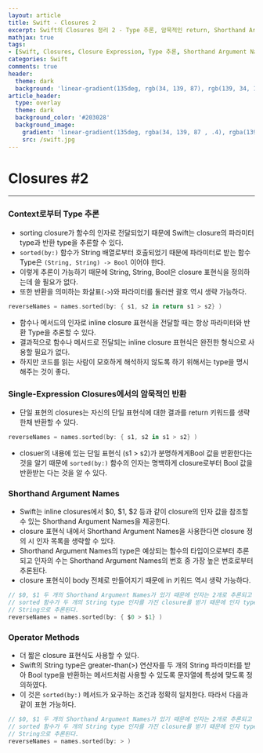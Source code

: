 ```yaml
---
layout: article
title: Swift - Closures 2
excerpt: Swift의 Closures 정리 2 - Type 추론, 암묵적인 return, Shorthand Argument Names, Operator Methods
mathjax: true
tags:
- [Swift, Closures, Closure Expression, Type 추론, Shorthand Argument Names, Operator Methods]
categories: Swift
comments: true
header:
  theme: dark
  background: 'linear-gradient(135deg, rgb(34, 139, 87), rgb(139, 34, 139))'
article_header:
  type: overlay
  theme: dark
  background_color: '#203028'
  background_image:
    gradient: 'linear-gradient(135deg, rgba(34, 139, 87 , .4), rgba(139, 34, 139, .4))'
    src: /swift.jpg
---
```


# Closures #2

---

### Context로부터 Type 추론

- sorting closure가 함수의 인자로 전달되었기 때문에 Swift는 closure의 파라미터 type과 반환 type을 추론할 수 있다.
- `sorted(by:)` 함수가 String 배열로부터 호출되었기 때문에 파라미터로 받는 함수 Type은 `(String, String) -> Bool`  이어야 한다.
- 이렇게 추론이 가능하기 때문에 String, String, Bool은 closure 표현식을 정의하는데 쓸 필요가 없다.
- 또한 반환을 의미하는 화살표(`->`)와 파라미터를 둘러싼 괄호 역시 생략 가능하다.

```swift
reverseNames = names.sorted(by: { s1, s2 in return s1 > s2} )
```


- 함수나 메서드의 인자로 inline closure 표현식을 전달할 때는 항상 파라미터와 반환 Type을 추론할 수 있다.
- 결과적으로 함수나 메서드로 전달되는 inline closure 표현식은 완전한 형식으로 사용할 필요가 없다.
- 하지만 코드를 읽는 사람이 모호하게 해석하지 않도록 하기 위해서는 type을 명시해주는 것이 좋다.


### Single-Expression Closures에서의 암묵적인 반환

- 단일 표현의 closures는 자신의 단일 표현식에 대한 결과를 return 키워드를 생략한채 반환할 수 있다.

```swift
reverseNames = names.sorted(by: { s1, s2 in s1 > s2} )
```

- closuer의 내용에 있는 단일 표현식 (s1 > s2)가 분명하게게Bool 값을 반환한다는 것을 알기 때문에   `sorted(by:)` 함수의 인자는 명백하게 closure로부터 Bool 값을 반환받는 다는 것을 알 수 있다.


### Shorthand Argument Names

- Swift는 inline closures에서 $0, $1, $2 등과 같이 closure의 인자 값을 참조할 수 있는 Shorthand Argument Names을 제공한다.
- closure 표현식 내에서 Shorthand Argument Names을 사용한다면 closure 정의 시 인자 목록을 생략할 수 있다.
- Shorthand Argument Names의 type은 예상되는 함수의 타입이으로부터 추론되고 인자의 수는 Shorthand Argument Names의 번호 중 가장 높은 번호로부터 추론된다.
- closure 표현식이 body 전체로 만들어지기 때문에 in 키워드 역시 생략 가능하다.

```swift
// $0, $1 두 개의 Shorthand Argument Names가 있기 때문에 인자는 2개로 추론되고
// sorted 함수가 두 개의 String type 인자를 가진 closure를 받기 때문에 인자 type은
// String으로 추론된다.
reverseNames = names.sorted(by: { $0 > $1} )
```


### Operator Methods

- 더 짧은 closure 표현식도 사용할 수 있다.
- Swift의 String type은 greater-than(>) 연산자를 두 개의 String 파라미터를 받아 Bool type을 반환하는 메서드처럼 사용할 수 있도록 문자열에 특성에 맞도록 정의하였다.
- 이 것은   `sorted(by:)` 메서드가 요구하는 조건과 정확히 일치한다. 따라서 다음과 같이 표현 가능하다.

```swift
// $0, $1 두 개의 Shorthand Argument Names가 있기 때문에 인자는 2개로 추론되고
// sorted 함수가 두 개의 String type 인자를 가진 closure를 받기 때문에 인자 type은
// String으로 추론된다.
reverseNames = names.sorted(by: > )
```
